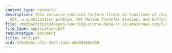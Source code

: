 ```yaml
---
content_type: resource
description: This resource contains lecture slides on functions of random variables,
  CDF, a quantization problem, NYC Marine Transfer Station, and Buffon?s Needle Experiment.
file: /media/https%3A/open-learning-course-data-rc.s3.amazonaws.com/1-203j-logistical-and-transportation-planning-methods-fall-2006/5fb3828ccf1c35471a4ae82804586d50_lec3.pdf
file_type: application/pdf
resourcetype: Document
title: lec3.pdf
uid: 5fb3828c-cf1c-3547-1a4a-e82804586d50
---
```

